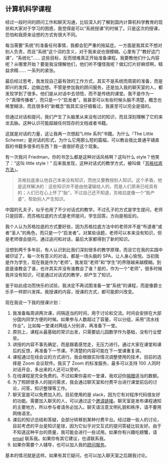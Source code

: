 <div class="inner">
<h2>计算机科学课程</h2>
<p>经过一段时间的顾问工作和聊天沟通，比较深入的了解到国内计算机科学教育的现状和大家对于学习的困惑，我觉得是可以“系统授课”的时候了。只是这次的授课，恐怕和我原来设想的方式有很大不同。</p>
<p>每当需要“系统”的准备任何事情，我都会犯严重的拖延症。一方面是我其实不想对别人负责，而且“系统”这个词的含义，对于我来说也很模糊。心里有了“教好这门课”，“系统化”…… 这些目标，反而很难真正开始准备课程。我要教他们什么内容呢？从哪里开始？要是我没理解他们，他们听不懂怪我呢？做幻灯片好麻烦啊，精益求精…… 一系列的紧张。</p>
<p>最后经过思考，我发现自己最有效的工作方式，其实不是系统而周密的准备，而是即兴的发挥，边做边想。不管是参加我的顾问服务，还是加入我的聊天室的人，都发现学到了很多。他们是从对话中去领悟，而不是传统的课堂。我不是作为一个“真理传播者”，而只是一个“启发者”。我甚至可以有些时候头脑不清楚，概念也稀里糊涂，而且很多的“新概念”我其实没仔细看过，我甚至可以完全是错的。</p>
<p>但通过对话和提问，我们产生了头脑里从来没有过的知识，而且深刻理解了它的来龙去脉。这种认识可能超越任何现存的文档或者书籍。</p>
<p>这就是对话的力量，这让我再一次想起“Little 系列”书籍。为什么『The Little Schemer』是对话的形式，为什么它用那么短的篇幅，可以教会我比普通平铺直叙的书籍多很多的东西？我一直很好奇这个现象。</p>
<p>有一次我问 Friedman，你的书怎么都是这种对话风格啊？这叫什么 style？他笑了：“这叫 little style！” 后来我发现，这种对话式的教学方式，被叫做「<a href="https://baike.baidu.com/item/%E8%8B%8F%E6%A0%BC%E6%8B%89%E5%BA%95%E5%BC%8F%E5%AF%B9%E8%AF%9D/2733740">苏格拉底方法</a>」。</p>
<blockquote>
<p>苏格拉底承认他自己本来没有知识，而他又要教授别人知识。这个矛盾，他是这样解决的：这些知识并不是由他灌输给人的，而是人们原来已经具有的；人们已在心上怀了“胎”，不过自己还不知道，苏格拉底像一个“助产婆”，帮助别人产生知识。</p>
</blockquote>
<p>中国的孔夫子，似乎也用了不少对话式的教学。不过孔子的方式是学生提问，老师只是回答，而苏格拉底的方式是老师提问，学生回答。方向是相反的。</p>
<p>我个人认为苏格拉底的方式要好些，因为苏格拉底方法中的老师并不是“布道者”或者“圣人”的角色，而只是一个“启发者”。对某些话题，老师可以本来没有知识，但是老师很会提问，通过追问和对话，最后大家都得到了新的知识。</p>
<p>没想到两千多年前，有人认识到比我们深刻很多的教学原理，而且它在我的实践中被印证了。每一次有意义的对话，都是一场头脑的 SPA，让人身心愉悦。当初我是作为学生，现在我是作为“老师”。我发现“老师”和“学生”的界限越来越模糊。到底是谁教会了谁，也许其实并没有谁教会了谁？是的，作为一个“老师”，很多时候我并没有知识，可是通过对话式的教学，却产生了知识。</p>
<p>鉴于如此成功而快乐的试验，我决定不再试图准备一堂“系统”的课程，而是像爵士乐手一样即兴发挥。我授课的内容，授课的方式，都可能即兴改变。</p>
<p>现在我说一下我的授课计划：</p>
<ol>
<li>我准备每周讲两次课，间隔适当的时间，用于讨论和交流。时间会安排在大部分国内同学方便的时候。如果参与人数超过了容量，可以分组，采用“流水线作业”。比如每一堂课对两组人分别讲，再准备下一堂。</li>
<li>原则上，课程从最基础的常识出发，只需要幼儿园数学作为基础，没有行业壁垒。</li>
<li>讲授的内容不事先确定，而是跟着感觉走，无压力进行。通过大家在课堂和课后的反馈，再准备下一节课。不清楚的内容可能在下一堂课重复讲。</li>
<li>课程通过在线会议的方式进行。我会根据实际情况调整使用的技术，目前的选择是 Zoom 会议软件。我买了 Zoom 的标准服务，最多可以支持 100 人同时对话开会，多出来的人还可以旁听。</li>
<li>在线课程是完全免费的。不过如果你喜欢一堂课，我欢迎你<a href="http://www.yinwang.org/blog-cn/2016/04/13/pay-blog">捐赠</a>适当的数额。</li>
<li>为了照顾很多人的提问需求，我会通过聊天室和付费平台进行课堂前后的讨论，问答，知识整理等工作。</li>
<li>聊天室是可以免费加入的。目前使用的是 slack，因为它有对程序代码很友好的功能。需要加入聊天的人，可以通过这个<a href="https://join.slack.com/t/intuitive-rs/shared_invite/enQtOTcxNDM2MTM4Nzg0LWUwMjY1NDgxODYzZWRhYTI5YmYyNTZhZTUzMmU5NzVmMzExOWJhMTFlNDgyYWJmZGU0MDEwZDg5N2Y2YzUxMTQ">邀请链接</a>。聊天室是发布课程通知的主要地方，所以参与者请务必加入。聊天请注意文明礼貌和秩序，请不要用网络语言。</li>
<li>课后的知识总结和答疑，会部分转移到某种付费平台。经过跟一些人的讨论，目前考虑的平台是知识星球，因为它似乎对交互式的提问答疑比较友好。由于不知道这种平台的质量，我可能会进行一些试用。如果你有兴趣吃螃蟹，请 <a href="mailto:yinwang.advising@gmail.com?subject=申请加入付费平台&amp;body=王垠先生：%0A">email</a> 联系我。如果你有其它建议，也请联系我。</li>
<li>如果你需要个人辅导，也可以加入我的<a href="http://www.yinwang.org/blog-cn/2020/01/17/advising">顾问服务</a>。</li>
</ol>
<p>基本的情况就是这样。如果有其它疑问，也可以加入聊天室之后跟我讨论。</p>
</div>
<!--
<div class="ad-banner" style="margin-top: 5px">
<script async src="//pagead2.googlesyndication.com/pagead/js/adsbygoogle.js"></script>
<ins class="adsbygoogle"
                    style="display:inline-block;width:100%;height:90px"
                    data-ad-client="ca-pub-1331524016319584"
                    data-ad-slot="6657867155"></ins>
<script>(adsbygoogle = window.adsbygoogle || []).push({});</script>
</div>
<script data-ad-client="ca-pub-1331524016319584" async
            src="https://pagead2.googlesyndication.com/pagead/js/adsbygoogle.js">
</script>
        -->
    